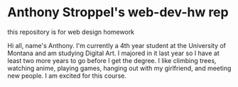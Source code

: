 # Anthony Stroppel's web-dev-hw rep

this repository is for web design homework

Hi all, name's Anthony. I'm currently a 4th year student at the University of Montana and am studying Digital Art. I majored in it last year so I have at least two more years to go before I get the degree. I like climbing trees, watching anime, playing games, hanging out with my girlfriend, and meeting new people. I am excited for this course.
